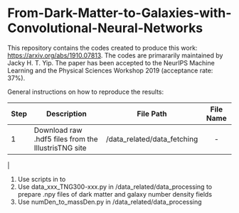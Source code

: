 # From-Dark-Matter-to-Galaxies-with-Convolutional-Neural-Networks

This repository contains the codes created to produce this work: https://arxiv.org/abs/1910.07813. The codes are primararily maintained by Jacky H. T. Yip. The paper has been accepted to the NeurIPS Machine Learning and the Physical Sciences Workshop 2019 (acceptance rate: 37%).


General instructions on how to reproduce the results:

| Step | Description | File Path | File Name |
| --- | --- | :---: | :---: |
| 1 | Download raw .hdf5 files from the IllustrisTNG site | /data_related/data_fetching | - |
|



1. Use scripts in  to 
2. Use data_xxx_TNG300-xxx.py in /data_related/data_processing to prepare .npy files of dark matter and galaxy number density fields
3. Use numDen_to_massDen.py in /data_related/data_processing
